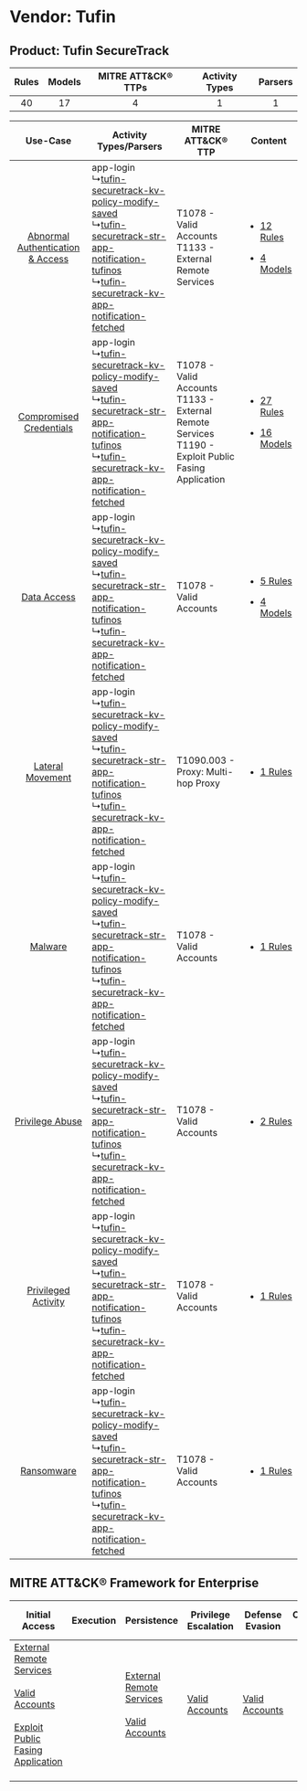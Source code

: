 Vendor: Tufin
=============
Product: Tufin SecureTrack
--------------------------
| Rules | Models | MITRE ATT&CK® TTPs | Activity Types | Parsers |
|:-----:|:------:|:------------------:|:--------------:|:-------:|
|  40   |   17   |         4          |       1        |    1    |

|    Use-Case    | Activity Types/Parsers    | MITRE ATT&CK® TTP    | Content    |
|:----:| ---- | ---- | ---- |
| [Abnormal Authentication & Access](../../../UseCases/uc_abnormal_authentication_&_access.md) |  app-login<br> ↳[tufin-securetrack-kv-policy-modify-saved](Ps/pC_tufinsecuretrackkvpolicymodifysaved.md)<br> ↳[tufin-securetrack-str-app-notification-tufinos](Ps/pC_tufinsecuretrackstrappnotificationtufinos.md)<br> ↳[tufin-securetrack-kv-app-notification-fetched](Ps/pC_tufinsecuretrackkvappnotificationfetched.md)<br> | T1078 - Valid Accounts<br>T1133 - External Remote Services<br>    | [<ul><li>12 Rules</li></ul><ul><li>4 Models</li></ul>](RM/r_m_tufin_tufin_securetrack_Abnormal_Authentication_&_Access.md) |
|          [Compromised Credentials](../../../UseCases/uc_compromised_credentials.md)          |  app-login<br> ↳[tufin-securetrack-kv-policy-modify-saved](Ps/pC_tufinsecuretrackkvpolicymodifysaved.md)<br> ↳[tufin-securetrack-str-app-notification-tufinos](Ps/pC_tufinsecuretrackstrappnotificationtufinos.md)<br> ↳[tufin-securetrack-kv-app-notification-fetched](Ps/pC_tufinsecuretrackkvappnotificationfetched.md)<br> | T1078 - Valid Accounts<br>T1133 - External Remote Services<br>T1190 - Exploit Public Fasing Application<br> | [<ul><li>27 Rules</li></ul><ul><li>16 Models</li></ul>](RM/r_m_tufin_tufin_securetrack_Compromised_Credentials.md)         |
|    [Data Access](../../../UseCases/uc_data_access.md)    |  app-login<br> ↳[tufin-securetrack-kv-policy-modify-saved](Ps/pC_tufinsecuretrackkvpolicymodifysaved.md)<br> ↳[tufin-securetrack-str-app-notification-tufinos](Ps/pC_tufinsecuretrackstrappnotificationtufinos.md)<br> ↳[tufin-securetrack-kv-app-notification-fetched](Ps/pC_tufinsecuretrackkvappnotificationfetched.md)<br> | T1078 - Valid Accounts<br>    | [<ul><li>5 Rules</li></ul><ul><li>4 Models</li></ul>](RM/r_m_tufin_tufin_securetrack_Data_Access.md)    |
|    [Lateral Movement](../../../UseCases/uc_lateral_movement.md)    |  app-login<br> ↳[tufin-securetrack-kv-policy-modify-saved](Ps/pC_tufinsecuretrackkvpolicymodifysaved.md)<br> ↳[tufin-securetrack-str-app-notification-tufinos](Ps/pC_tufinsecuretrackstrappnotificationtufinos.md)<br> ↳[tufin-securetrack-kv-app-notification-fetched](Ps/pC_tufinsecuretrackkvappnotificationfetched.md)<br> | T1090.003 - Proxy: Multi-hop Proxy<br>    | [<ul><li>1 Rules</li></ul>](RM/r_m_tufin_tufin_securetrack_Lateral_Movement.md)    |
|    [Malware](../../../UseCases/uc_malware.md)    |  app-login<br> ↳[tufin-securetrack-kv-policy-modify-saved](Ps/pC_tufinsecuretrackkvpolicymodifysaved.md)<br> ↳[tufin-securetrack-str-app-notification-tufinos](Ps/pC_tufinsecuretrackstrappnotificationtufinos.md)<br> ↳[tufin-securetrack-kv-app-notification-fetched](Ps/pC_tufinsecuretrackkvappnotificationfetched.md)<br> | T1078 - Valid Accounts<br>    | [<ul><li>1 Rules</li></ul>](RM/r_m_tufin_tufin_securetrack_Malware.md)    |
|    [Privilege Abuse](../../../UseCases/uc_privilege_abuse.md)    |  app-login<br> ↳[tufin-securetrack-kv-policy-modify-saved](Ps/pC_tufinsecuretrackkvpolicymodifysaved.md)<br> ↳[tufin-securetrack-str-app-notification-tufinos](Ps/pC_tufinsecuretrackstrappnotificationtufinos.md)<br> ↳[tufin-securetrack-kv-app-notification-fetched](Ps/pC_tufinsecuretrackkvappnotificationfetched.md)<br> | T1078 - Valid Accounts<br>    | [<ul><li>2 Rules</li></ul>](RM/r_m_tufin_tufin_securetrack_Privilege_Abuse.md)    |
|    [Privileged Activity](../../../UseCases/uc_privileged_activity.md)    |  app-login<br> ↳[tufin-securetrack-kv-policy-modify-saved](Ps/pC_tufinsecuretrackkvpolicymodifysaved.md)<br> ↳[tufin-securetrack-str-app-notification-tufinos](Ps/pC_tufinsecuretrackstrappnotificationtufinos.md)<br> ↳[tufin-securetrack-kv-app-notification-fetched](Ps/pC_tufinsecuretrackkvappnotificationfetched.md)<br> | T1078 - Valid Accounts<br>    | [<ul><li>1 Rules</li></ul>](RM/r_m_tufin_tufin_securetrack_Privileged_Activity.md)    |
|    [Ransomware](../../../UseCases/uc_ransomware.md)    |  app-login<br> ↳[tufin-securetrack-kv-policy-modify-saved](Ps/pC_tufinsecuretrackkvpolicymodifysaved.md)<br> ↳[tufin-securetrack-str-app-notification-tufinos](Ps/pC_tufinsecuretrackstrappnotificationtufinos.md)<br> ↳[tufin-securetrack-kv-app-notification-fetched](Ps/pC_tufinsecuretrackkvappnotificationfetched.md)<br> | T1078 - Valid Accounts<br>    | [<ul><li>1 Rules</li></ul>](RM/r_m_tufin_tufin_securetrack_Ransomware.md)    |

MITRE ATT&CK® Framework for Enterprise
--------------------------------------
| Initial Access                                                                                                                                                                                                                         | Execution | Persistence                                                                                                                                      | Privilege Escalation                                                | Defense Evasion                                                     | Credential Access | Discovery | Lateral Movement | Collection | Command and Control                                                                                                                       | Exfiltration | Impact |
| -------------------------------------------------------------------------------------------------------------------------------------------------------------------------------------------------------------------------------------- | --------- | ------------------------------------------------------------------------------------------------------------------------------------------------ | ------------------------------------------------------------------- | ------------------------------------------------------------------- | ----------------- | --------- | ---------------- | ---------- | ----------------------------------------------------------------------------------------------------------------------------------------- | ------------ | ------ |
| [External Remote Services](https://attack.mitre.org/techniques/T1133)<br><br>[Valid Accounts](https://attack.mitre.org/techniques/T1078)<br><br>[Exploit Public Fasing Application](https://attack.mitre.org/techniques/T1190)<br><br> |           | [External Remote Services](https://attack.mitre.org/techniques/T1133)<br><br>[Valid Accounts](https://attack.mitre.org/techniques/T1078)<br><br> | [Valid Accounts](https://attack.mitre.org/techniques/T1078)<br><br> | [Valid Accounts](https://attack.mitre.org/techniques/T1078)<br><br> |                   |           |                  |            | [Proxy: Multi-hop Proxy](https://attack.mitre.org/techniques/T1090/003)<br><br>[Proxy](https://attack.mitre.org/techniques/T1090)<br><br> |              |        |